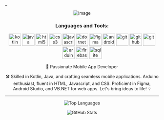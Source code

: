 _                                       <div align="center">
![image](https://github.com/jayaustin1122/jayaustin1122/assets/95513694/815438d4-ab37-4835-a848-389828d259b1)
<h3 align="center">Languages and Tools:</h3>
<p align="center"> 
  <img src="https://www.vectorlogo.zone/logos/kotlinlang/kotlinlang-icon.svg" alt="kotlin" width="40" height="40"/> 
  <img src="https://www.vectorlogo.zone/logos/java/java-icon.svg" alt="java" width="40" height="40"/> 
  <img src="https://www.vectorlogo.zone/logos/w3_html5/w3_html5-icon.svg" alt="html5" width="40" height="40"/> 
  <img src="https://www.vectorlogo.zone/logos/netlifyapp_watercss/netlifyapp_watercss-official.svg" alt="css3" width="40" height="40"/> 
  <img src="https://www.vectorlogo.zone/logos/javascript/javascript-icon.svg" alt="javascript" width="40" height="40"/> 
  <img src="https://www.vectorlogo.zone/logos/dotnet/dotnet-ar21.svg" alt="dotnet" width="40" height="40"/> 
  <img src="https://www.vectorlogo.zone/logos/figma/figma-icon.svg" alt="figma" width="40" height="40"/> 
  <img src="https://www.vectorlogo.zone/logos/android/android-icon.svg" alt="android" width="40" height="40"/> 
  <img src="https://www.vectorlogo.zone/logos/git-scm/git-scm-icon.svg" alt="git" width="40" height="40"/> 
  <img src="https://www.vectorlogo.zone/logos/github/github-icon.svg" alt="github" width="40" height="40"/> 
  <img src="https://www.vectorlogo.zone/logos/git-scm/git-scm-icon.svg" alt="git" width="40" height="40"/> 
  <img src="https://www.vectorlogo.zone/logos/arduino/arduino-icon.svg" alt="arduino" width="40" height="40"/> 
  <img src="https://www.vectorlogo.zone/logos/firebase/firebase-icon.svg" alt="firebase" width="40" height="40"/> 
  <img src="https://www.vectorlogo.zone/logos/sqlite/sqlite-icon.svg" alt="sqlite" width="40" height="40"/> 
</p>

🚀 Passionate Mobile App Developer


🛠️ Skilled in Kotlin, Java, and crafting seamless mobile applications. Arduino enthusiast, fluent in HTML, Javascript, and CSS. Proficient in Figma, Android Studio, and VB.NET for web apps. Let's bring ideas to life! 💡

</div>

---

<div align="center">
  
![Top Languages](https://github-readme-stats.vercel.app/api/top-langs/?username=jayaustin1122&layout=compact)

![GitHub Stats](https://github-readme-stats-git-masterrstaa-rickstaa.vercel.app/api?username=jayaustin1122&&show_icons=true&theme=dark)


</div>
